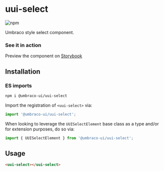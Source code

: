 # uui-select

![npm](https://img.shields.io/npm/v/@umbraco-ui/uui-select?logoColor=%231B264F)

Umbraco style select component.

### See it in action

Preview the component on [Storybook](http://localhost:6006/?path=/story/uui-select)

## Installation

### ES imports

```zsh
npm i @umbraco-ui/uui-select
```

Import the registration of `<uui-select>` via:

```javascript
import '@umbraco-ui/uui-select';
```

When looking to leverage the `UUISelectElement` base class as a type and/or for extension purposes, do so via:

```javascript
import { UUISelectElement } from '@umbraco-ui/uui-select';
```

## Usage

```html
<uui-select></uui-select>
```
